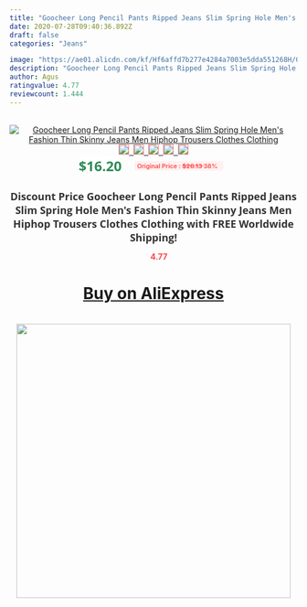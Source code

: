 ```yaml
---
title: "Goocheer Long Pencil Pants Ripped Jeans Slim Spring Hole Men's Fashion Thin Skinny Jeans Men Hiphop Trousers Clothes Clothing"
date: 2020-07-28T09:40:36.892Z
draft: false
categories: "Jeans"

image: "https://ae01.alicdn.com/kf/Hf6affd7b277e4284a7003e5dda551268H/Goocheer-Long-Pencil-Pants-Ripped-Jeans-Slim-Spring-Hole-Men-s-Fashion-Thin-Skinny-Jeans-Men.jpg"
description: "Goocheer Long Pencil Pants Ripped Jeans Slim Spring Hole Men's Fashion Thin Skinny Jeans Men Hiphop Trousers Clothes Clothing"
author: Agus
ratingvalue: 4.77
reviewcount: 1.444
---
```

<br>
<div style="text-align: center;">
<a href="https://s.click.aliexpress.com/e/_AXp60d" target="_blank" rel="nofollow noopener noreferrer"><img alt="Goocheer Long Pencil Pants Ripped Jeans Slim Spring Hole Men's Fashion Thin Skinny Jeans Men Hiphop Trousers Clothes Clothing" class="magnifier-image" src="https://ae01.alicdn.com/kf/Hf6affd7b277e4284a7003e5dda551268H/Goocheer-Long-Pencil-Pants-Ripped-Jeans-Slim-Spring-Hole-Men-s-Fashion-Thin-Skinny-Jeans-Men.jpg_640x640.jpg">
<br>
<img style="border:1px solid salmon" src="https://ae01.alicdn.com/kf/Hf6affd7b277e4284a7003e5dda551268H/Goocheer-Long-Pencil-Pants-Ripped-Jeans-Slim-Spring-Hole-Men-s-Fashion-Thin-Skinny-Jeans-Men.jpg_120x120.jpg">&nbsp;&nbsp;<img style="border:1px solid salmon" src="https://ae01.alicdn.com/kf/H0a5187bc7f1241d5a85770985c44313dD/Goocheer-Long-Pencil-Pants-Ripped-Jeans-Slim-Spring-Hole-Men-s-Fashion-Thin-Skinny-Jeans-Men.jpg_120x120.jpg">&nbsp;&nbsp;<img style="border:1px solid salmon" src="https://ae01.alicdn.com/kf/H2385228d34054268baa304d011c0a3c5o/Goocheer-Long-Pencil-Pants-Ripped-Jeans-Slim-Spring-Hole-Men-s-Fashion-Thin-Skinny-Jeans-Men.jpg_120x120.jpg">&nbsp;&nbsp;<img style="border:1px solid salmon" src="https://ae01.alicdn.com/kf/H16e8b176e78d49a59566a8664069f3d9V/Goocheer-Long-Pencil-Pants-Ripped-Jeans-Slim-Spring-Hole-Men-s-Fashion-Thin-Skinny-Jeans-Men.jpg_120x120.jpg">&nbsp;&nbsp;<img style="border:1px solid salmon" src="https://ae01.alicdn.com/kf/H48581f96ce05414597787e55162b17acs/Goocheer-Long-Pencil-Pants-Ripped-Jeans-Slim-Spring-Hole-Men-s-Fashion-Thin-Skinny-Jeans-Men.jpg_120x120.jpg"></a></div><br0>
<div style="text-align: center;"><span style="background-color: white; border: 0px; box-sizing: border-box; color: seagreen; display: inline-block; font-family: &quot;open sans&quot; , &quot;arial&quot; , &quot;helvetica&quot; , sans-serif , &quot;heiti&quot;; font-size: 24px; font-stretch: inherit; font-weight: 700; line-height: inherit; margin: 0px 10px 0px 0px; padding: 0px; vertical-align: middle;">$16.20 </span>
<span style="background: rgb(255 , 241 , 241); border-radius: 3px; border: 0px; box-sizing: border-box; color: #ff4747; display: inline-block; font-family: inherit; font-size: 12px; font-stretch: inherit; font-style: inherit; font-variant: inherit; font-weight: 600; line-height: inherit; margin: 0px; padding: 2px 5px; transform: scale(0.9); vertical-align: middle;">Original Price : <b style="text-decoration: line-through;">$26.13 </b> 38%&nbsp;&nbsp;</span></div>
<h1 style="color: #333333; display: inline-block; font-family: &quot;open sans&quot; , &quot;arial&quot; , &quot;helvetica&quot; , sans-serif , &quot;heiti&quot;; font-size: 18px; font-stretch: inherit; font-weight: 700; text-align: center;">Discount Price Goocheer Long Pencil Pants Ripped Jeans Slim Spring Hole Men's Fashion Thin Skinny Jeans Men Hiphop Trousers Clothes Clothing with FREE Worldwide Shipping!</h1>
<div style="color: #ff4747; text-align: center;">
<img src="https://4.bp.blogspot.com/-M0ZcTcb-5uY/XleCXlxnR4I/AAAAAAAAAEc/OrjgMkXV1oMQFaCRZj5HQwOCBcu3w1FegCPcBGAYYCw/s1600/star.png" style="height: 15px;">&nbsp;<b>4.77</b></div>
<div class="button_cont" align="center"><a class="buynow_a" href="https://s.click.aliexpress.com/e/_AXp60d" target="_blank" rel="nofollow noopener noreferrer"><H1>Buy on AliExpress</H1></a></div><br>
<div class="separator" style="clear: both; text-align: center;">
<img src="https://lh3.googleusercontent.com/-pTy5HemUv9M/XlePHvY0dAI/AAAAAAAAAE4/0nX5iRUoIWY8eMW9Dpxeirr157OZliDIgCLcBGAsYHQ/s1600/badge.gif" width="480">
</div>
